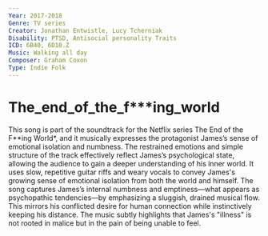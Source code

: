 ```yaml
---
Year: 2017-2018
Genre: TV series
Creator: Jonathan Entwistle, Lucy Tcherniak
Disability: PTSD, Antisocial personality Traits
ICD: 6B40, 6D10.Z
Music: Walking all day
Composer: Graham Coxon
Type: Indie Folk
---
```


# The_end_of_the_f***ing_world

This song is part of the soundtrack for the Netflix series The End of the F**ing World*, and it musically expresses the protagonist James’s sense of emotional isolation and numbness. The restrained emotions and simple structure of the track effectively reflect James’s psychological state, allowing the audience to gain a deeper understanding of his inner world. It uses slow, repetitive guitar riffs and weary vocals to convey James's growing sense of emotional isolation from both the world and himself. The song captures James’s internal numbness and emptiness—what appears as psychopathic tendencies—by emphasizing a sluggish, drained musical flow. This mirrors his conflicted desire for human connection while instinctively keeping his distance. The music subtly highlights that James's "illness" is not rooted in malice but in the pain of being unable to feel.
